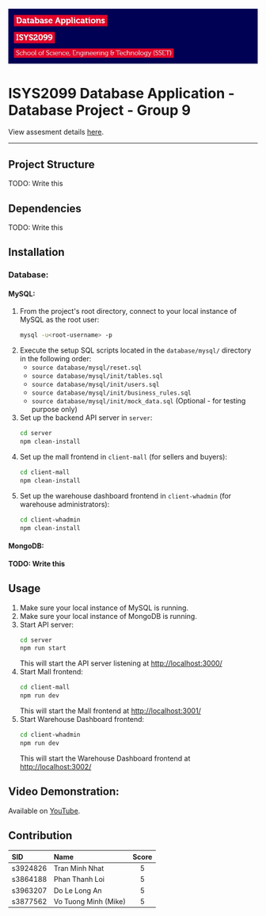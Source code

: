 ![header image](assets/header.jpg)

# ISYS2099 Database Application - Database Project - Group 9

View assesment details [here](assets/Project_ISYS2099.pdf).

---

## Project Structure

TODO: Write this


## Dependencies

TODO: Write this


## Installation

### Database:

#### MySQL:

1. From the project's root directory, connect to your local instance of MySQL as the root user:
   ```bash
   mysql -u<root-username> -p
   ```
2. Execute the setup SQL scripts located in the `database/mysql/` directory in the following order:
   - `source database/mysql/reset.sql`
   - `source database/mysql/init/tables.sql`
   - `source database/mysql/init/users.sql`
   - `source database/mysql/init/business_rules.sql`
   - `source database/mysql/init/mock_data.sql` (Optional - for testing purpose only)
3. Set up the backend API server in `server`:
   ```bash
   cd server
   npm clean-install
   ```
4. Set up the mall frontend in `client-mall` (for sellers and buyers):
   ```bash
   cd client-mall
   npm clean-install
   ```
5. Set up the warehouse dashboard frontend in `client-whadmin` (for warehouse administrators):
   ```bash
   cd client-whadmin
   npm clean-install
   ```
   
#### MongoDB:

**TODO: Write this**


## Usage

1. Make sure your local instance of MySQL is running.
2. Make sure your local instance of MongoDB is running.
3. Start API server:
   ```bash
   cd server
   npm run start
   ```
   This will start the API server listening at [http://localhost:3000/](http://localhost:3000/)
4. Start Mall frontend:
   ```bash
   cd client-mall
   npm run dev
   ```
   This will start the Mall frontend at [http://localhost:3001/](http://localhost:3001/)
5. Start Warehouse Dashboard frontend:
   ```bash
   cd client-whadmin
   npm run dev
   ```
   This will start the Warehouse Dashboard frontend at [http://localhost:3002/](http://localhost:3002/)


## Video Demonstration:

Available on [YouTube](upload_and_insert_link_here).


## Contribution

| SID      | Name                 | Score |
|:---------|:---------------------|:-----:|
| s3924826 | Tran Minh Nhat       |   5   |
| s3864188 | Phan Thanh Loi       |   5   |
| s3963207 | Do Le Long An        |   5   |
| s3877562 | Vo Tuong Minh (Mike) |   5   |
